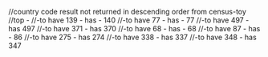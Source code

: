 //country code result not returned in descending order from census-toy
//top -
//-to have 139 - has - 140
//-to have 77 - has - 77
//-to have 497 - has 497
//-to have 371 - has 370
//-to have 68 - has - 68
//-to have 87 - has - 86
//-to have 275 - has 274
//-to have 338 - has 337
//-to have 348 - has 347
